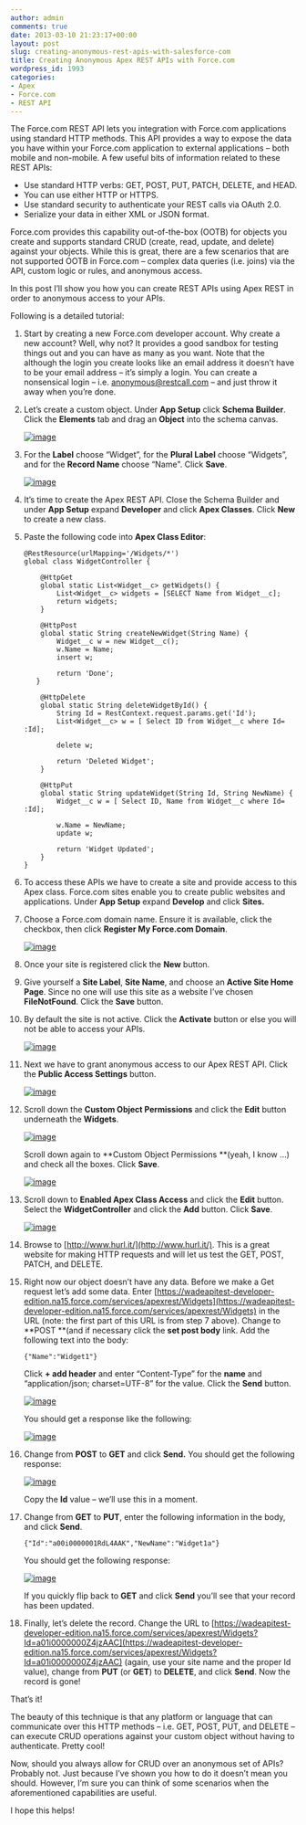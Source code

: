 ```yaml
---
author: admin
comments: true
date: 2013-03-10 21:23:17+00:00
layout: post
slug: creating-anonymous-rest-apis-with-salesforce-com
title: Creating Anonymous Apex REST APIs with Force.com
wordpress_id: 1993
categories:
- Apex
- Force.com
- REST API
---
```


The Force.com REST API lets you integration with Force.com applications using standard HTTP methods. This API provides a way to expose the data you have within your Force.com application to external applications – both mobile and non-mobile. A few useful bits of information related to these REST APIs:
	
  * Use standard HTTP verbs: GET, POST, PUT, PATCH, DELETE, and HEAD.
  * You can use either HTTP or HTTPS.
  * Use standard security to authenticate your REST calls via OAuth 2.0.
  * Serialize your data in either XML or JSON format.

Force.com provides this capability out-of-the-box (OOTB) for objects you create and supports standard CRUD (create, read, update, and delete) against your objects. While this is great, there are a few scenarios that are not supported OOTB in Force.com – complex data queries (i.e. joins) via the API, custom logic or rules, and anonymous access.

In this post I’ll show you how you can create REST APIs using Apex REST in order to anonymous access to your APIs.

Following is a detailed tutorial:

1.	Start by creating a new Force.com developer account. Why create a new account? Well, why not? It provides a good sandbox for testing things out and you can have as many as you want. Note that the although the login you create looks like an email address it doesn’t have to be your email address – it’s simply a login. You can create a nonsensical login – i.e. anonymous@restcall.com – and just throw it away when you’re done.

2.	Let’s create a custom object. Under **App Setup** click **Schema Builder**. Click the **Elements** tab and drag an **Object** into the schema canvas.

	[![image](http://www.wadewegner.com/wp-content/uploads/Create-a_7D04/image_thumb.png)](http://www.wadewegner.com/wp-content/uploads/Create-a_7D04/image.png)

3.	For the **Label** choose “Widget”, for the **Plural Label** choose “Widgets”, and for the **Record Name** choose “Name". Click **Save**.

	[![image](http://www.wadewegner.com/wp-content/uploads/Create-a_7D04/image_thumb_3.png)](http://www.wadewegner.com/wp-content/uploads/Create-a_7D04/image_3.png)

4.	It’s time to create the Apex REST API. Close the Schema Builder and under **App Setup** expand **Developer** and click **Apex Classes**. Click **New** to create a new class.

5.	Paste the following code into **Apex Class Editor**:

        @RestResource(urlMapping='/Widgets/*')
        global class WidgetController {

            @HttpGet
            global static List<Widget__c> getWidgets() {
                List<Widget__c> widgets = [SELECT Name from Widget__c];
                return widgets;
            }

            @HttpPost 
            global static String createNewWidget(String Name) {
                Widget__c w = new Widget__c();
                w.Name = Name;
                insert w;

                return 'Done';
           }

            @HttpDelete
            global static String deleteWidgetById() {
                String Id = RestContext.request.params.get('Id');
                List<Widget__c> w = [ Select ID from Widget__c where Id= :Id];

                delete w;

                return 'Deleted Widget';
            }

            @HttpPut
            global static String updateWidget(String Id, String NewName) {
                Widget__c w = [ Select ID, Name from Widget__c where Id= :Id];

                w.Name = NewName;
                update w;

                return 'Widget Updated';
            }
        }
6.	To access these APIs we have to create a site and provide access to this Apex class. Force.com sites enable you to create public websites and applications. Under **App Setup** expand **Develop** and click **Sites.**

7. 	Choose a Force.com domain name. Ensure it is available, click the checkbox, then click **Register My Force.com Domain**.

	[![image](http://www.wadewegner.com/wp-content/uploads/Create-a_7D04/image_thumb_4.png)](http://www.wadewegner.com/wp-content/uploads/Create-a_7D04/image_4.png)

8.	Once your site is registered click the **New** button.

9.	Give yourself a **Site Label**, **Site Name**, and choose an **Active Site Home Page**. Since no one will use this site as a website I’ve chosen **FileNotFound**. Click the **Save** button.

10.	By default the site is not active. Click the **Activate** button or else you will not be able to access your APIs.

	[![image](http://www.wadewegner.com/wp-content/uploads/Create-a_7D04/image_thumb_5.png)](http://www.wadewegner.com/wp-content/uploads/Create-a_7D04/image_5.png)

11.	Next we have to grant anonymous access to our Apex REST API. Click the **Public Access Settings** button.

	[![image](http://www.wadewegner.com/wp-content/uploads/Create-a_7D04/image_thumb_6.png)](http://www.wadewegner.com/wp-content/uploads/Create-a_7D04/image_6.png)

12.	Scroll down the **Custom Object Permissions** and click the **Edit** button underneath the **Widgets**.

	[![image](http://www.wadewegner.com/wp-content/uploads/Create-a_7D04/image_thumb_7.png)](http://www.wadewegner.com/wp-content/uploads/Create-a_7D04/image_7.png)

	Scroll down again to **Custom Object Permissions **(yeah, I know …) and check all the boxes. Click **Save**.

	[![image](http://www.wadewegner.com/wp-content/uploads/Create-a_7D04/image_thumb_8.png)](http://www.wadewegner.com/wp-content/uploads/Create-a_7D04/image_8.png)

13.	Scroll down to **Enabled Apex Class Access** and click the **Edit** button. Select the **WidgetController** and click the **Add** button. Click **Save**.

	[![image](http://www.wadewegner.com/wp-content/uploads/Create-a_7D04/image_thumb_9.png)](http://www.wadewegner.com/wp-content/uploads/Create-a_7D04/image_9.png)

14.	Browse to [http://www.hurl.it/](http://www.hurl.it/). This is a great website for making HTTP requests and will let us test the GET, POST, PATCH, and DELETE.

15.	Right now our object doesn’t have any data. Before we make a Get request let’s add some data. Enter [https://wadeapitest-developer-edition.na15.force.com/services/apexrest/Widgets](https://wadeapitest-developer-edition.na15.force.com/services/apexrest/Widgets) in the URL (note: the first part of this URL is from step 7 above). Change to **POST **(and if necessary click the **set post body** link. Add the following text into the body:

		{"Name":"Widget1"}

	Click **+ add header** and enter “Content-Type” for the **name** and “application/json; charset=UTF-8” for the value. Click the **Send** button.

	[![image](http://www.wadewegner.com/wp-content/uploads/Create-a_7D04/image_thumb_10.png)](http://www.wadewegner.com/wp-content/uploads/Create-a_7D04/image_10.png)

	You should get a response like the following:

	[![image](http://www.wadewegner.com/wp-content/uploads/Create-a_7D04/image_thumb_11.png)](http://www.wadewegner.com/wp-content/uploads/Create-a_7D04/image_11.png)

16.	Change from **POST** to **GET** and click **Send.** You should get the following response:

	[![image](http://www.wadewegner.com/wp-content/uploads/Create-a_7D04/image_thumb_12.png)](http://www.wadewegner.com/wp-content/uploads/Create-a_7D04/image_12.png)

	Copy the **Id** value – we’ll use this in a moment.

17.	Change from **GET** to **PUT**, enter the following information in the body, and click **Send**.

		{"Id":"a00i0000001RdL4AAK","NewName":"Widget1a"}

	You should get the following response:

	[![image](http://www.wadewegner.com/wp-content/uploads/Create-a_7D04/image_thumb_13.png)](http://www.wadewegner.com/wp-content/uploads/Create-a_7D04/image_13.png)

	If you quickly flip back to **GET** and click **Send** you’ll see that your record has been updated.

18. Finally, let’s delete the record. Change the URL to [https://wadeapitest-developer-edition.na15.force.com/services/apexrest/Widgets?Id=a01i0000000Z4jzAAC](https://wadeapitest-developer-edition.na15.force.com/services/apexrest/Widgets?Id=a01i0000000Z4jzAAC) (again, use your site name and the proper Id value), change from **PUT** (or **GET**) to **DELETE**, and click **Send**. Now the record is gone!

That’s it!

The beauty of this technique is that any platform or language that can communicate over this HTTP methods – i.e. GET, POST, PUT, and DELETE – can execute CRUD operations against your custom object without having to authenticate. Pretty cool!

Now, should you always allow for CRUD over an anonymous set of APIs? Probably not. Just because I’ve shown you how to do it doesn’t mean you should. However, I’m sure you can think of some scenarios when the aforementioned capabilities are useful.

I hope this helps!
